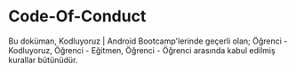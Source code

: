 # Code-Of-Conduct
Bu doküman, Kodluyoruz | Android Bootcamp'lerinde geçerli olan; Öğrenci - Kodluyoruz, Öğrenci - Eğitmen, Öğrenci - Öğrenci arasında kabul edilmiş kurallar bütünüdür.
